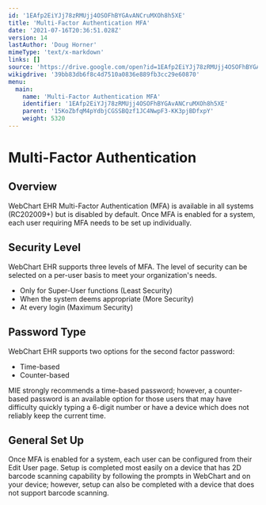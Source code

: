 ```yaml
---
id: '1EAfp2EiYJj78zRMUjj4OSOFhBYGAvANCruMXOh8h5XE'
title: 'Multi-Factor Authentication MFA'
date: '2021-07-16T20:36:51.028Z'
version: 14
lastAuthor: 'Doug Horner'
mimeType: 'text/x-markdown'
links: []
source: 'https://drive.google.com/open?id=1EAfp2EiYJj78zRMUjj4OSOFhBYGAvANCruMXOh8h5XE'
wikigdrive: '39bb83db6f8c4d7510a0836e889fb3cc29e60870'
menu:
  main:
    name: 'Multi-Factor Authentication MFA'
    identifier: '1EAfp2EiYJj78zRMUjj4OSOFhBYGAvANCruMXOh8h5XE'
    parent: '15KoZbfqM4pYdbjCGSSBQzf1JC4NwpF3-KK3pjBDfxpY'
    weight: 5320
---
```

# Multi-Factor Authentication  

  
## Overview  
  
WebChart EHR Multi-Factor Authentication (MFA) is available in all systems (RC202009+) but is disabled by default.  Once MFA is enabled for a system, each user requiring MFA needs to be set up individually.
  
## Security Level  
  
WebChart EHR supports three levels of MFA.  The level of security can be selected on a per-user basis to meet your organization's needs.

* Only for Super-User functions (Least Security)
* When the system deems appropriate (More Security)
* At every login (Maximum Security)
  
## Password Type  
  
WebChart EHR supports two options for the second factor password:

* Time-based
* Counter-based  

MIE strongly recommends a time-based password; however, a counter-based password is an available option for those users that may have difficulty quickly typing a 6-digit number or have a device which does not reliably keep the current time.
  
## General Set Up  
  
Once MFA is enabled for a system, each user can be configured from their Edit User page.  Setup is completed most easily on a device that has 2D barcode scanning capability by following the prompts in WebChart and on your device; however, setup can also be completed with a device that does not support barcode scanning.

